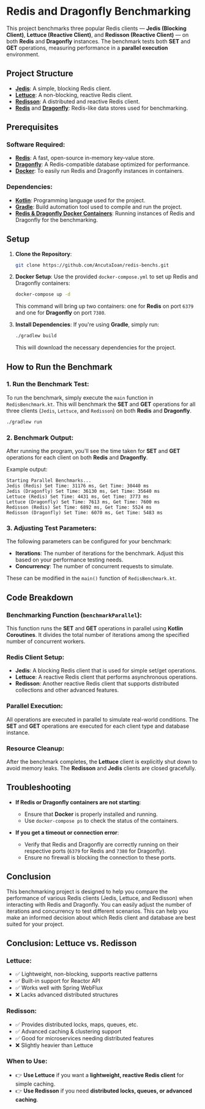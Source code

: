 
# Redis and Dragonfly Benchmarking

This project benchmarks three popular Redis clients — **Jedis (Blocking Client)**, **Lettuce (Reactive Client)**, and **Redisson (Reactive Client)** — on both **Redis** and **Dragonfly** instances. The benchmark tests both **SET** and **GET** operations, measuring performance in a **parallel execution** environment.

## Project Structure

- **[Jedis](https://github.com/redis/jedis)**: A simple, blocking Redis client.
- **[Lettuce](https://github.com/lettuce-io/lettuce-core)**: A non-blocking, reactive Redis client.
- **[Redisson](https://github.com/redisson/redisson)**: A distributed and reactive Redis client.
- **[Redis](https://redis.io/)** and **[Dragonfly](https://www.dragonflydb.io/)**: Redis-like data stores used for benchmarking.

## Prerequisites

### Software Required:

- **[Redis](https://redis.io/)**: A fast, open-source in-memory key-value store.
- **[Dragonfly](https://www.dragonflydb.io/)**: A Redis-compatible database optimized for performance.
- **[Docker](https://www.docker.com/)**: To easily run Redis and Dragonfly instances in containers.

### Dependencies:

- **[Kotlin](https://kotlinlang.org/)**: Programming language used for the project.
- **[Gradle](https://gradle.org/)**: Build automation tool used to compile and run the project.
- **[Redis & Dragonfly Docker Containers](https://hub.docker.com/)**: Running instances of Redis and Dragonfly for the benchmarking.

## Setup

1. **Clone the Repository**:
   ```bash
   git clone https://github.com/AncutaIoan/redis-benchs.git
   ```

2. **Docker Setup**:
   Use the provided `docker-compose.yml` to set up Redis and Dragonfly containers:

   ```bash
   docker-compose up -d
   ```

   This command will bring up two containers: one for **Redis** on port `6379` and one for **Dragonfly** on port `7380`.

3. **Install Dependencies**:
   If you're using **Gradle**, simply run:

   ```bash
   ./gradlew build
   ```

   This will download the necessary dependencies for the project.

## How to Run the Benchmark

### 1. Run the Benchmark Test:

To run the benchmark, simply execute the `main` function in `RedisBenchmark.kt`. This will benchmark the **SET** and **GET** operations for all three clients (`Jedis`, `Lettuce`, and `Redisson`) on both **Redis** and **Dragonfly**.

```bash
./gradlew run
```

### 2. Benchmark Output:

After running the program, you'll see the time taken for **SET** and **GET** operations for each client on both **Redis** and **Dragonfly**.

Example output:
```
Starting Parallel Benchmarks...
Jedis (Redis) Set Time: 31176 ms, Get Time: 30440 ms
Jedis (Dragonfly) Set Time: 36130 ms, Get Time: 35640 ms
Lettuce (Redis) Set Time: 4431 ms, Get Time: 3773 ms
Lettuce (Dragonfly) Set Time: 7613 ms, Get Time: 7600 ms
Redisson (Redis) Set Time: 6892 ms, Get Time: 5524 ms
Redisson (Dragonfly) Set Time: 6070 ms, Get Time: 5483 ms
```

### 3. Adjusting Test Parameters:

The following parameters can be configured for your benchmark:

- **Iterations**: The number of iterations for the benchmark. Adjust this based on your performance testing needs.
- **Concurrency**: The number of concurrent requests to simulate.

These can be modified in the `main()` function of `RedisBenchmark.kt`.

## Code Breakdown

### **Benchmarking Function** (`benchmarkParallel`):
This function runs the **SET** and **GET** operations in parallel using **Kotlin Coroutines**. It divides the total number of iterations among the specified number of concurrent workers.

### **Redis Client Setup**:
- **Jedis**: A blocking Redis client that is used for simple set/get operations.
- **Lettuce**: A reactive Redis client that performs asynchronous operations.
- **Redisson**: Another reactive Redis client that supports distributed collections and other advanced features.

### **Parallel Execution**:
All operations are executed in parallel to simulate real-world conditions. The **SET** and **GET** operations are executed for each client type and database instance.

### **Resource Cleanup**:
After the benchmark completes, the **Lettuce** client is explicitly shut down to avoid memory leaks. The **Redisson** and **Jedis** clients are closed gracefully.

## Troubleshooting

- **If Redis or Dragonfly containers are not starting**: 
  - Ensure that **Docker** is properly installed and running.
  - Use `docker-compose ps` to check the status of the containers.

- **If you get a timeout or connection error**:
  - Verify that Redis and Dragonfly are correctly running on their respective ports (`6379` for Redis and `7380` for Dragonfly).
  - Ensure no firewall is blocking the connection to these ports.

## Conclusion

This benchmarking project is designed to help you compare the performance of various Redis clients (Jedis, Lettuce, and Redisson) when interacting with Redis and Dragonfly.
 You can easily adjust the number of iterations and concurrency to test different scenarios. 
 This can help you make an informed decision about which Redis client and database are best suited for your project. 
 
## Conclusion: Lettuce vs. Redisson
### Lettuce:
- ✅ Lightweight, non-blocking, supports reactive patterns  
- ✅ Built-in support for Reactor API  
- ✅ Works well with Spring WebFlux  
- ❌ Lacks advanced distributed structures  

### Redisson:
- ✅ Provides distributed locks, maps, queues, etc.  
- ✅ Advanced caching & clustering support  
- ✅ Good for microservices needing distributed features  
- ❌ Slightly heavier than Lettuce  

### When to Use:
- 👉 **Use Lettuce** if you want a **lightweight, reactive Redis client** for simple caching.  
- 👉 **Use Redisson** if you need **distributed locks, queues, or advanced caching**.
